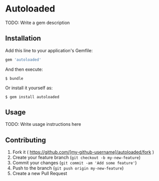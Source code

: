 # Autoloaded

TODO: Write a gem description

## Installation

Add this line to your application's Gemfile:

```ruby
gem 'autoloaded'
```

And then execute:

    $ bundle

Or install it yourself as:

    $ gem install autoloaded

## Usage

TODO: Write usage instructions here

## Contributing

1. Fork it ( https://github.com/[my-github-username]/autoloaded/fork )
2. Create your feature branch (`git checkout -b my-new-feature`)
3. Commit your changes (`git commit -am 'Add some feature'`)
4. Push to the branch (`git push origin my-new-feature`)
5. Create a new Pull Request
